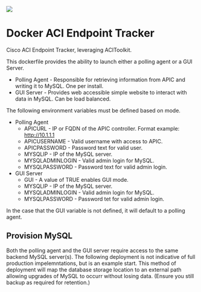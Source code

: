 [![](https://images.microbadger.com/badges/version/jhardison/aciendpointtracker.svg)](https://microbadger.com/images/jhardison/aciendpointtracker "Get your own version badge on microbadger.com")
# Docker ACI Endpoint Tracker
Cisco ACI Endpoint Tracker, leveraging ACIToolkit.

This dockerfile provides the ability to launch either a polling agent or a GUI Server.
  * Polling Agent - Responsible for retrieving information from APIC and writing it to MySQL. One per install.
  * GUI Server - Provides web accessible simple website to interact with data in MySQL. Can be load balanced.

The following environment variables must be defined based on mode.

  * Polling Agent
    * APICURL - IP or FQDN of the APIC controller. Format example: http://10.1.1.1
    * APICUSERNAME - Valid username with access to APIC.
    * APICPASSWORD - Password text for valid user.
    * MYSQLIP - IP of the MySQL server.
    * MYSQLADMINLOGIN - Valid admin login for MySQL.
    * MYSQLPASSWORD - Password text for valid admin login.
  * GUI Server
    * GUI - A value of TRUE enables GUI mode.
    * MYSQLIP - IP of the MySQL server.
    * MYSQLADMINLOGIN - Valid admin login for MySQL.
    * MYSQLPASSWORD - Password tet for valid admin login.

In the case that the GUI variable is not defined, it will default to a polling agent.

## Provision MySQL
Both the polling agent and the GUI server require access to the same backend MySQL server(s). The following deployment
is not indicative of full production impelemntations, but is an example start. This method of deployment will map the
database storage location to an external path allowing upgrades of MySQL to occurr without losing data. (Ensure you still
backup as required for retention.)
